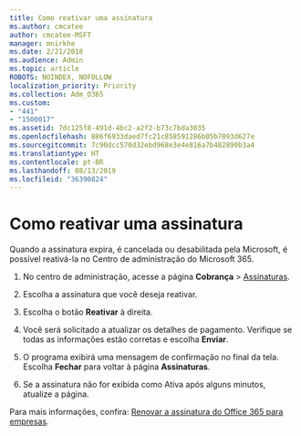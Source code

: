 ```yaml
---
title: Como reativar uma assinatura
ms.author: cmcatee
author: cmcatee-MSFT
manager: mnirkhe
ms.date: 2/21/2018
ms.audience: Admin
ms.topic: article
ROBOTS: NOINDEX, NOFOLLOW
localization_priority: Priority
ms.collection: Adm_O365
ms.custom:
- "441"
- "1500017"
ms.assetid: 7dc125f8-491d-4bc2-a2f2-b73c7bda3035
ms.openlocfilehash: 886f6933daed7fc21c858591286b05b7093d627e
ms.sourcegitcommit: 7c90dcc570d32ebd968e3e4e816a7b482890b3a4
ms.translationtype: HT
ms.contentlocale: pt-BR
ms.lasthandoff: 08/13/2019
ms.locfileid: "36390824"
---
```

# <a name="how-to-reactivate-a-subscription"></a>Como reativar uma assinatura

Quando a assinatura expira, é cancelada ou desabilitada pela Microsoft, é possível reativá-la no Centro de administração do Microsoft 365.
  
1. No centro de administração, acesse a página **Cobrança** \> [Assinaturas](https://go.microsoft.com/fwlink/p/?linkid=842054).

2. Escolha a assinatura que você deseja reativar.

3. Escolha o botão **Reativar** à direita.

4. Você será solicitado a atualizar os detalhes de pagamento. Verifique se todas as informações estão corretas e escolha **Enviar**.

5. O programa exibirá uma mensagem de confirmação no final da tela. Escolha **Fechar** para voltar à página **Assinaturas**.

6. Se a assinatura não for exibida como Ativa após alguns minutos, atualize a página.

Para mais informações, confira: [Renovar a assinatura do Office 365 para empresas](https://docs.microsoft.com/pt-BR/office365/admin/subscriptions-and-billing/renew-your-subscription).